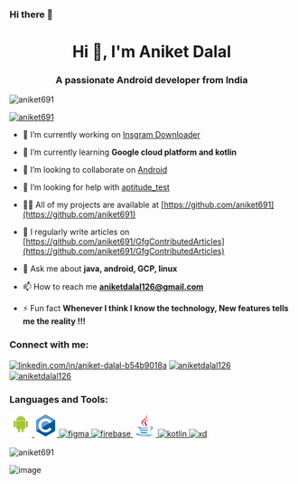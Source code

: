 ### Hi there 👋
<h1 align="center">Hi 👋, I'm Aniket Dalal</h1>
<h3 align="center">A passionate Android developer from India</h3>

<p align="left"> <img src="https://komarev.com/ghpvc/?username=aniket691&label=Profile%20views&color=0e75b6&style=flat" alt="aniket691" /> </p>

<p align="left"> <a href="https://github.com/ryo-ma/github-profile-trophy"><img src="https://github-profile-trophy.vercel.app/?username=aniket691" alt="aniket691" /></a> </p>

- 🔭 I’m currently working on [Insgram Downloader](https://github.com/aniket691/InstaDownloader.git)

- 🌱 I’m currently learning **Google cloud platform and kotlin**

- 👯 I’m looking to collaborate on [Android](https://github.com/aniket691/InstaDownloader.git)

- 🤝 I’m looking for help with [aptitude_test](https://github.com/aniket691/aptitude_test.git)

- 👨‍💻 All of my projects are available at [https://github.com/aniket691](https://github.com/aniket691)

- 📝 I regularly write articles on [https://github.com/aniket691/GfgContributedArticles](https://github.com/aniket691/GfgContributedArticles)

- 💬 Ask me about **java, android, GCP, linux**

- 📫 How to reach me **aniketdalal126@gmail.com**

- ⚡ Fun fact **Whenever I think I know the technology, New features tells me the reality !!!**

<h3 align="left">Connect with me:</h3>
<p align="left">
<a href="https://linkedin.com/in/linkedin.com/in/aniket-dalal-b54b9018a" target="blank"><img align="center" src="https://raw.githubusercontent.com/rahuldkjain/github-profile-readme-generator/master/src/images/icons/Social/linked-in-alt.svg" alt="linkedin.com/in/aniket-dalal-b54b9018a" height="30" width="40" /></a>
<a href="https://www.leetcode.com/aniketdalal126" target="blank"><img align="center" src="https://raw.githubusercontent.com/rahuldkjain/github-profile-readme-generator/master/src/images/icons/Social/leet-code.svg" alt="aniketdalal126" height="30" width="40" /></a>
<a href="https://auth.geeksforgeeks.org/user/aniketdalal126" target="blank"><img align="center" src="https://raw.githubusercontent.com/rahuldkjain/github-profile-readme-generator/master/src/images/icons/Social/geeks-for-geeks.svg" alt="aniketdalal126" height="30" width="40" /></a>
</p>

<h3 align="left">Languages and Tools:</h3>
<p align="left"> <a href="https://developer.android.com" target="_blank"> <img src="https://raw.githubusercontent.com/devicons/devicon/master/icons/android/android-original-wordmark.svg" alt="android" width="40" height="40"/> </a> <a href="https://www.cprogramming.com/" target="_blank"> <img src="https://raw.githubusercontent.com/devicons/devicon/master/icons/c/c-original.svg" alt="c" width="40" height="40"/> </a> <a href="https://www.figma.com/" target="_blank"> <img src="https://www.vectorlogo.zone/logos/figma/figma-icon.svg" alt="figma" width="40" height="40"/> </a> <a href="https://firebase.google.com/" target="_blank"> <img src="https://www.vectorlogo.zone/logos/firebase/firebase-icon.svg" alt="firebase" width="40" height="40"/> </a> <a href="https://www.java.com" target="_blank"> <img src="https://raw.githubusercontent.com/devicons/devicon/master/icons/java/java-original.svg" alt="java" width="40" height="40"/> </a> <a href="https://kotlinlang.org" target="_blank"> <img src="https://www.vectorlogo.zone/logos/kotlinlang/kotlinlang-icon.svg" alt="kotlin" width="40" height="40"/> </a> <a href="https://www.adobe.com/products/xd.html" target="_blank"> <img src="https://cdn.worldvectorlogo.com/logos/adobe-xd.svg" alt="xd" width="40" height="40"/> </a> </p>

<p><img align="center" src="https://github-readme-stats.vercel.app/api/top-langs?username=aniket691&show_icons=true&locale=en&layout=compact" alt="aniket691" /></p>


![image](https://user-images.githubusercontent.com/58764738/126458074-6fd93cce-c9e9-4906-ad10-400f2ac5b362.png)
